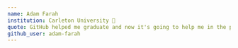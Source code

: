 ```yaml
---
name: Adam Farah 
institution: Carleton University 🚩 
quote: GitHub helped me graduate and now it's going to help me in the professional world. 
github_user: adam-farah
---
```


